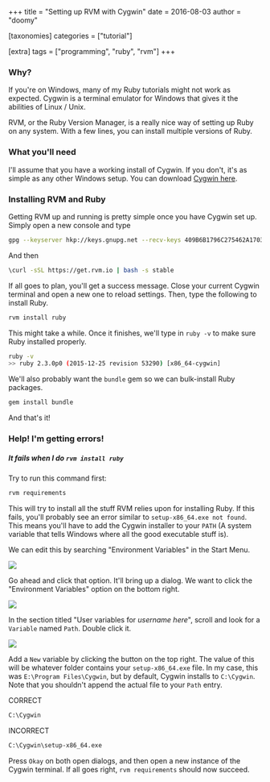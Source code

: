 +++
title = "Setting up RVM with Cygwin"
date = 2016-08-03
author = "doomy"

[taxonomies]
categories = ["tutorial"]

[extra]
tags = ["programming", "ruby", "rvm"]
+++

### Why?

If you're on Windows, many of my Ruby tutorials might not work as expected.  Cygwin is a terminal emulator for Windows that gives it the abilities of Linux / Unix.

RVM, or the Ruby Version Manager, is a really nice way of setting up Ruby on any system.  With a few lines, you can install multiple versions of Ruby.

### What you'll need

I'll assume that you have a working install of Cygwin.  If you don't, it's as simple as any other Windows setup.  You can download [Cygwin here](https://cygwin.com/install.html).

### Installing RVM and Ruby

Getting RVM up and running is pretty simple once you have Cygwin set up.  Simply open a new console and type

```bash
gpg --keyserver hkp://keys.gnupg.net --recv-keys 409B6B1796C275462A1703113804BB82D39DC0E3
```

And then 

```bash
\curl -sSL https://get.rvm.io | bash -s stable
```

If all goes to plan, you'll get a success message.  Close your current Cygwin terminal and open a new one to reload settings.  Then, type the following to install Ruby.

```bash
rvm install ruby
```

This might take a while.  Once it finishes, we'll type in `ruby -v` to make sure Ruby installed properly.

```bash
ruby -v
>> ruby 2.3.0p0 (2015-12-25 revision 53290) [x86_64-cygwin]
```


We'll also probably want the `bundle` gem so we can bulk-install Ruby packages.

```bash
gem install bundle
```

And that's it!

### Help!  I'm getting errors!

##### It fails when I do `rvm install ruby`

Try to run this command first:

```bash
rvm requirements
```

This will try to install all the stuff RVM relies upon for installing Ruby.  If this fails, you'll probably see an error similar to `setup-x86_64.exe not found`.  This means you'll have to add the Cygwin installer to your `PATH` (A system variable that tells Windows where all the good executable stuff is).

We can edit this by searching "Environment Variables" in the Start Menu.

![](/images/setting-up-rvm-with-cygwin/Untitled.png)

Go ahead and click that option.  It'll bring up a dialog.  We want to click the "Environment Variables" option on the bottom right.

![](/images/setting-up-rvm-with-cygwin/Capture-1.PNG)

In the section titled "User variables for *username here*", scroll and look for a `Variable` named `Path`.  Double click it.

![](/images/setting-up-rvm-with-cygwin/Untitled-1.png)

Add a `New` variable by clicking the button on the top right.  The value of this will be whatever folder contains your `setup-x86_64.exe` file.  In my case, this was `E:\Program Files\Cygwin`, but by default, Cygwin installs to `C:\Cygwin`.  Note that you shouldn't append the actual file to your `Path` entry. 

CORRECT
```bash
C:\Cygwin
```


INCORRECT
```bash
C:\Cygwin\setup-x86_64.exe
```

Press `Okay` on both open dialogs, and then open a new instance of the Cygwin terminal.  If all goes right, `rvm requirements` should now succeed.